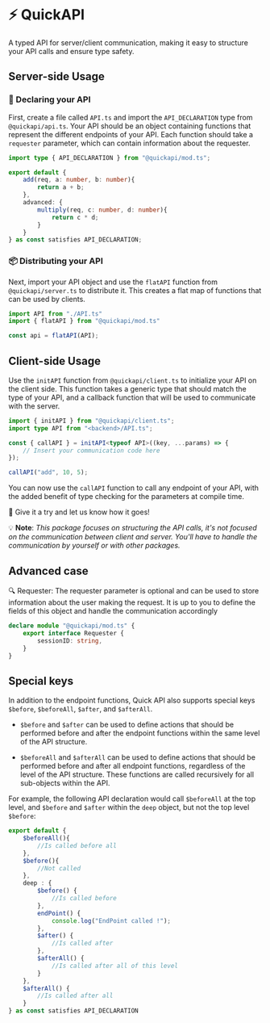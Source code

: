 # ⚡ QuickAPI

A typed API for server/client communication, making it easy to structure your API calls and ensure type safety.

## Server-side Usage

### 📝 Declaring your API

First, create a file called `API.ts` and import the `API_DECLARATION` type from `@quickapi/api.ts`. Your API should be an object containing functions that represent the different endpoints of your API. Each function should take a `requester` parameter, which can contain information about the requester. 

```ts
import type { API_DECLARATION } from "@quickapi/mod.ts";

export default {
    add(req, a: number, b: number){
        return a + b;
    },
    advanced: {
        multiply(req, c: number, d: number){
            return c * d;
        }
    }
} as const satisfies API_DECLARATION;
```

### 📦 Distributing your API

Next, import your API object and use the `flatAPI` function from `@quickapi/server.ts` to distribute it. This creates a flat map of functions that can be used by clients.

```ts
import API from "./API.ts"
import { flatAPI } from "@quickapi/mod.ts"

const api = flatAPI(API);
```

## Client-side Usage

Use the `initAPI` function from `@quickapi/client.ts` to initialize your API on the client side. This function takes a generic type that should match the type of your API, and a callback function that will be used to communicate with the server.

```ts
import { initAPI } from "@quickapi/client.ts";
import type API from "<backend>/API.ts";

const { callAPI } = initAPI<typeof API>((key, ...params) => {
    // Insert your communication code here
});

callAPI("add", 10, 5);
```

You can now use the `callAPI` function to call any endpoint of your API, with the added benefit of type checking for the parameters at compile time.

🎉 Give it a try and let us know how it goes!

💡 **Note**: *This package focuses on structuring the API calls, it's not focused on the communication between client and server. You'll have to handle the communication by yourself or with other packages.*

## Advanced case

🔍 Requester: The requester parameter is optional and can be used to store information about the user making the request. It is up to you to define the fields of this object and handle the communication accordingly

```ts
declare module "@quickapi/mod.ts" {
    export interface Requester {
        sessionID: string,
    }
}
```

## Special keys

In addition to the endpoint functions, Quick API also supports special keys `$before`, `$beforeAll`, `$after`, and `$afterAll`.

- `$before` and `$after` can be used to define actions that should be performed before and after the endpoint functions within the same level of the API structure.

- `$beforeAll` and `$afterAll` can be used to define actions that should be performed before and after all endpoint functions, regardless of the level of the API structure. These functions are called recursively for all sub-objects within the API.

For example, the following API declaration would call `$beforeAll` at the top level, and `$before` and `$after` within the `deep` object, but not the top level `$before`:

```ts
export default {
    $beforeAll(){
        //Is called before all
    },
    $before(){
        //Not called
    },
    deep : {
        $before() {
            //Is called before
        },
        endPoint() {
            console.log("EndPoint called !");
        },
        $after() {
            //Is called after
        },
        $afterAll() {
            //Is called after all of this level
        }
    },
    $afterAll() {
        //Is called after all
    }
} as const satisfies API_DECLARATION
```